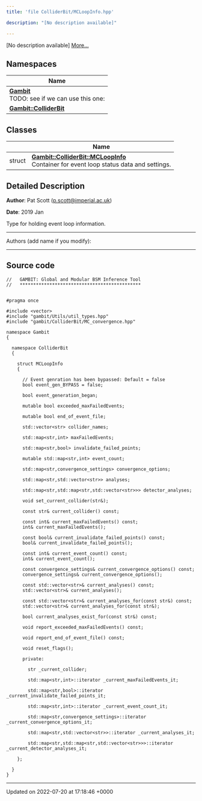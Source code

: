 ```yaml
---
title: 'file ColliderBit/MCLoopInfo.hpp'

description: "[No description available]"

---
```







[No description available] [More...](#detailed-description)

## Namespaces

| Name           |
| -------------- |
| **[Gambit](/documentation/code/namespaces/namespacegambit/)** <br>TODO: see if we can use this one:  |
| **[Gambit::ColliderBit](/documentation/code/namespaces/namespacegambit_1_1colliderbit/)**  |

## Classes

|                | Name           |
| -------------- | -------------- |
| struct | **[Gambit::ColliderBit::MCLoopInfo](/documentation/code/classes/structgambit_1_1colliderbit_1_1mcloopinfo/)** <br>Container for event loop status data and settings.  |

## Detailed Description


**Author**: Pat Scott ([p.scott@imperial.ac.uk](mailto:p.scott@imperial.ac.uk)) 

**Date**: 2019 Jan

Type for holding event loop information.



------------------

Authors (add name if you modify):



------------------




## Source code

```
//   GAMBIT: Global and Modular BSM Inference Tool
//   *********************************************


#pragma once

#include <vector>
#include "gambit/Utils/util_types.hpp"
#include "gambit/ColliderBit/MC_convergence.hpp"

namespace Gambit
{

  namespace ColliderBit
  {

    struct MCLoopInfo
    {
     
      // Event genration has been bypassed: Default = false
      bool event_gen_BYPASS = false;

      bool event_generation_began;

      mutable bool exceeded_maxFailedEvents;

      mutable bool end_of_event_file;

      std::vector<str> collider_names;

      std::map<str,int> maxFailedEvents;

      std::map<str,bool> invalidate_failed_points;

      mutable std::map<str,int> event_count;

      std::map<str,convergence_settings> convergence_options;

      std::map<str,std::vector<str>> analyses;

      std::map<str,std::map<str,std::vector<str>>> detector_analyses;

      void set_current_collider(str&);

      const str& current_collider() const;

      const int& current_maxFailedEvents() const;
      int& current_maxFailedEvents();

      const bool& current_invalidate_failed_points() const;
      bool& current_invalidate_failed_points();

      const int& current_event_count() const;
      int& current_event_count();

      const convergence_settings& current_convergence_options() const;
      convergence_settings& current_convergence_options();

      const std::vector<str>& current_analyses() const;
      std::vector<str>& current_analyses();

      const std::vector<str>& current_analyses_for(const str&) const;
      std::vector<str>& current_analyses_for(const str&);

      bool current_analyses_exist_for(const str&) const;

      void report_exceeded_maxFailedEvents() const;

      void report_end_of_event_file() const;

      void reset_flags();

      private:

        str _current_collider;

        std::map<str,int>::iterator _current_maxFailedEvents_it;

        std::map<str,bool>::iterator _current_invalidate_failed_points_it;

        std::map<str,int>::iterator _current_event_count_it;

        std::map<str,convergence_settings>::iterator _current_convergence_options_it;

        std::map<str,std::vector<str>>::iterator _current_analyses_it;

        std::map<str,std::map<str,std::vector<str>>>::iterator _current_detector_analyses_it;

    };

  }
}
```


-------------------------------

Updated on 2022-07-20 at 17:18:46 +0000
